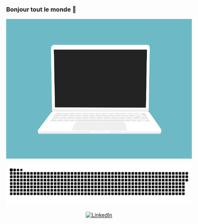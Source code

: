 ### Bonjour tout le monde 👋

<p align="center">
  <img src="code.gif">
</p>

<a href=#><img src="contributions.svg"></a>

<p align="center">
  <a href="https://www.linkedin.com/in/louis-dprs" target="_blank">
    <img src="https://img.shields.io/badge/linkedin-%230077B5.svg?&style=for-the-badge&logo=linkedin&logoColor=white&color=071A2C" alt="LinkedIn"/>
  </a>
</p>